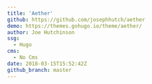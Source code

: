 ```yaml
---
title: 'Aether'
github: https://github.com/josephhutch/aether
demo: https://themes.gohugo.io/theme/aether/
author: Joe Hutchinson
ssg:
  - Hugo
cms:
  - No Cms
date: 2018-03-15T15:52:42Z
github_branch: master
---
```

